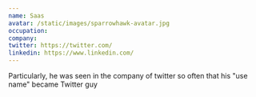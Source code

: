 ```yaml
---
name: Saas
avatar: /static/images/sparrowhawk-avatar.jpg
occupation: 
company: 
twitter: https://twitter.com/
linkedin: https://www.linkedin.com/
---
```




Particularly, he was seen in the company of twitter so often that his "use name" became Twitter guy
